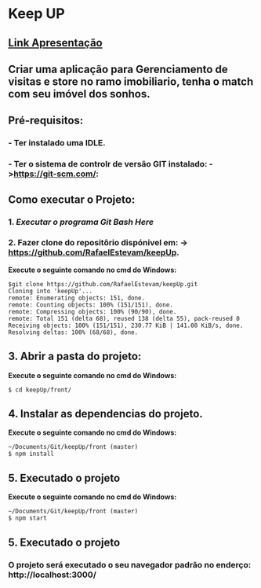# Keep UP   

## [Link Apresentação](https://docs.google.com/presentation/d/17ra3E370K8fQLP2732Q9uRQcJJgRl2HJYEjtKm5H1Wo/edit?usp=sharing)

## Criar uma aplicação para Gerenciamento de visitas e store no ramo imobiliario, tenha o match com seu imóvel dos sonhos.

## Pré-requisitos:
### - Ter instalado uma IDLE.
### - Ter o sistema de controlr de versão GIT instalado: ->https://git-scm.com/: 

## Como executar o Projeto:
### 1. *Executar o programa **Git Bash Here***
### 2. Fazer clone do repositôrio dispónivel em: -> https://github.com/RafaelEstevam/keepUp.

**Execute o seguinte comando no cmd do Windows:** 

    $git clone https://github.com/RafaelEstevam/keepUp.git
    Cloning into 'keepUp'...
    remote: Enumerating objects: 151, done.
    remote: Counting objects: 100% (151/151), done.
    remote: Compressing objects: 100% (90/90), done.
    remote: Total 151 (delta 68), reused 138 (delta 55), pack-reused 0
    Receiving objects: 100% (151/151), 230.77 KiB | 141.00 KiB/s, done.
    Resolving deltas: 100% (68/68), done.

## 3. Abrir a pasta do projeto:

**Execute o seguinte comando no cmd do Windows:** 

    $ cd keepUp/front/
    
## 4. Instalar as dependencias do projeto.
 
**Execute o seguinte comando no cmd do Windows:** 

    ~/Documents/Git/keepUp/front (master)
    $ npm install

## 5. Executado o projeto 

**Execute o seguinte comando no cmd do Windows:** 

    ~/Documents/Git/keepUp/front (master)
    $ npm start

## 5. Executado o projeto 

### O projeto será executado o seu navegador padrão no enderço: **http://localhost:3000/** 












